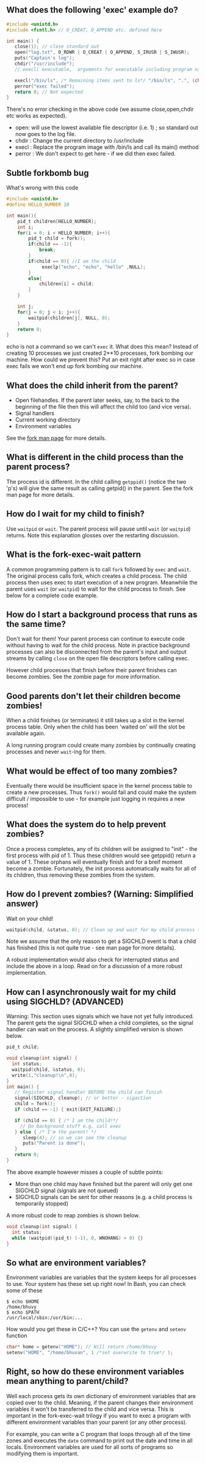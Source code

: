 ## What does the following 'exec' example do?
```C
#include <unistd.h>
#include <fcntl.h> // O_CREAT, O_APPEND etc. defined here

int main() {
   close(1); // close standard out
   open("log.txt", O_RDWR | O_CREAT | O_APPEND, S_IRUSR | S_IWUSR);
   puts("Captain's log");
   chdir("/usr/include");
   // execl( executable,  arguments for executable including program name and NULL at the end)

   execl("/bin/ls", /* Remaining items sent to ls*/ "/bin/ls", ".", (char *) NULL); // "ls ."
   perror("exec failed");
   return 0; // Not expected
}
```
There's no error checking in the above code (we assume close,open,chdir etc works as expected).
* open: will use the lowest available file descriptor (i.e. 1) ; so standard out now goes to the log file.
* chdir : Change the current directory to /usr/include
* execl : Replace the program image with /bin/ls and call its main() method
* perror : We don't expect to get here - if we did then exec failed.

## Subtle forkbomb bug

What's wrong with this code

```C
#include <unistd.h>
#define HELLO_NUMBER 10

int main(){
    pid_t children[HELLO_NUMBER];
    int i;
    for(i = 0; i < HELLO_NUMBER; i++){
        pid_t child = fork();
        if(child == -1){
            break;
        }
        if(child == 0){ //I am the child
             execlp("echo", "echo", "hello" ,NULL);
        }
        else{
            children[i] = child;
        }
    }

    int j;
    for(j = 0; j < i; j++){
        waitpid(children[j], NULL, 0);
    }
    return 0;
}

```

echo is not a command so we can't `exec` it. What does this mean? Instead of creating 10 processes we just created 2**10 processes, fork bombing our machine. How could we prevent this? Put an exit right after exec so in case exec fails we won't end up fork bombing our machine.

## What does the child inherit from the parent?
* Open filehandles. If the parent later seeks, say, to the back to the beginning of the file then this will affect the child too (and vice versa). 
* Signal handlers
* Current working directory
* Environment variables

See the [fork man page](http://linux.die.net/man/2/fork) for more details.

## What is different in the child process than the parent process?
The process id is different. In the child calling `getppid()` (notice the two 'p's) will give the same result as calling getpid() in the parent. See the fork man page for more details.

## How do I wait for my child to finish?
Use `waitpid` or `wait`. The parent process will pause until `wait` (or `waitpid`) returns. Note this explanation glosses over the restarting discussion.

## What is the fork-exec-wait pattern

A common programming pattern is to call `fork` followed by `exec` and `wait`. The original process calls fork, which creates a child process. The child process then uses exec to start execution of a new program. Meanwhile the parent uses `wait` (or `waitpid`) to wait for the child process to finish.
See below for a complete code example.


## How do I start a background process that runs as the same time?
Don't wait for them! Your parent process can continue to execute code without having to wait for the child process. Note in practice background processes can also be disconnected from the parent's input and output streams by calling `close` on the open file descriptors before calling exec.

However child processes that finish before their parent finishes can become zombies. See the zombie page for more information.


## Good parents don't let their children become zombies!
When a child finishes (or terminates) it still takes up a slot in the kernel process table. 
Only when the child has been 'waited on' will the slot be available again.

A long running program could create many zombies by continually creating processes and never `wait`-ing for them.

## What would be effect of too many zombies?

Eventually there would be insufficient space in the kernel process table to create a new processes. Thus `fork()` would fail and could make the system difficult / impossible to use - for example just logging in requires a new process!

## What does the system do to help prevent zombies?
Once a process completes, any of its children will be assigned to "init" - the first process with pid of 1. Thus these children would see getppid() return a value of 1. These orphans will eventually finish and for a breif moment become a zombie. Fortunately, the init process automatically waits for all of its children, thus removing these zombies from the system.

## How do I prevent zombies? (Warning: Simplified answer)
Wait on your child!
```C
waitpid(child, &status, 0); // Clean up and wait for my child process to finish.
```
Note we assume that the only reason to get a SIGCHLD event is that a child has finished (this is not quite true - see man page for more details).

A robust implementation would also check for interrupted status and include the above in a loop.
Read on for a discussion of a more robust implementation.

## How can I asynchronously wait for my child using SIGCHLD? (ADVANCED)

Warning: This section uses signals which we have not yet fully introduced.
The parent gets the signal SIGCHLD when a child completes, so the signal handler can wait on the process. A slightly simplified version is shown below.
```C
pid_t child;

void cleanup(int signal) {
  int status;
  waitpid(child, &status, 0);
  write(1,"cleanup!\n",9);
}
int main() {
   // Register signal handler BEFORE the child can finish
   signal(SIGCHLD, cleanup); // or better - sigaction
   child = fork();
   if (child == -1) { exit(EXIT_FAILURE);}

   if (child == 0) { /* I am the child!*/
     // Do background stuff e.g. call exec   
   } else { /* I'm the parent! */
      sleep(4); // so we can see the cleanup
      puts("Parent is done");
   }
   return 0;
} 
```

The above example however misses a couple of subtle points:
* More than one child may have finished but the parent will only get one SIGCHLD signal (signals are not queued)
* SIGCHLD signals can be sent for other reasons (e.g. a child process is temporarily stopped)

A more robust code to reap zombies is shown below.
```C
void cleanup(int signal) {
  int status;
  while (waitpid((pid_t) (-1), 0, WNOHANG) > 0) {}
}
```

## So what are environment variables?

Environment variables are variables that the system keeps for all processes to use. Your system has these set up right now! In Bash, you can check some of these

```
$ echo $HOME
/home/bhuvy
$ echo $PATH
/usr/local/sbin:/usr/bin:...
```

How would you get these in C/C++? You can use the `getenv` and `setenv` function

```C
char* home = getenv("HOME"); // Will return /home/bhuvy
setenv("HOME", "/home/bhuvan", 1 /*set overwrite to true*/ );
```

## Right, so how do these environment variables mean anything to parent/child?

Well each process gets its own dictionary of environment variables that are copied over to the child. Meaning, if the parent changes their environment variables it won't be transferred to the child and vice versa. This is important in the fork-exec-wait trilogy if you want to exec a program with different environment variables than your parent (or any other process).

For example, you can write a C program that loops through all of the time zones and executes the `date` command to print out the date and time in all locals. Environment variables are used for all sorts of programs so modifying them is important.

